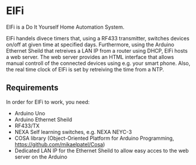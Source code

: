 # ElFi
ElFi is a Do It Yourself Home Automation System.

ElFi handels  divece timers that, using a RF433 transmitter, switches devices on/off at given time at specified days. Furthermore, using the Arduino Ethernet Sheild that retreives a LAN IP from a router using DHCP, ElFi hosts a web server. The web server provides an HTML interface that allows manual controll of the connected devices using e.g. your smart phone. Also, the real time clock of ElFi is set by retreiving the time from a NTP.

## Requirements
In order for ElFi to work, you need:
* Arduino Uno
* Arduino Ethernet Sheild
* RF433/TX
* NEXA Self learning switches, e.g. NEXA NEYC-3
* COSA library (Object-Oriented Platform for Arduino Programming, https://github.com/mikaelpatel/Cosa)
* Dedicated LAN IP for the Ethernet Sheild to allow easy acces to the web server on the Arduino
